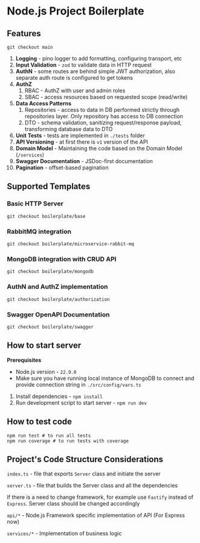 # Node.js Project Boilerplate

## Features

```shell
git checkout main
```

1. **Logging** - pino logger to add formatting, configuring transport, etc
2. **Input Validation** - `zod` to validate data in HTTP request
3. **AuthN** - some routes are behind simple JWT authorization, also separate auth route is configured to get tokens
4. **AuthZ**
   1. RBAC - AuthZ with user and admin roles
   2. SBAC - access resources based on requested scope (read/write)
5. **Data Access Patterns**
   1. Repositories - access to data in DB performed strictly through repositories layer. Only repository has access to DB connection
   2. DTO - schema validation, sanitizing request/response payload, transforming database data to DTO
6. **Unit Tests** - tests are implemented in `./tests` folder
7. **API Versioning** - at first there is `v1` version of the API
8. **Domain Model** - Maintaining the code based on the Domain Model (`/services`)
9. **Swagger Documentation** - JSDoc-first documentation
10. **Pagination** - offset-based pagination

## Supported Templates

### Basic HTTP Server

```shell
git checkout boilerplate/base
```

### RabbitMQ integration

```shell
git checkout boilerplate/microservice-rabbit-mq
````

### MongoDB integration with CRUD API

```shell
git checkout boilerplate/mongodb
````

### AuthN and AuthZ implementation

```shell
git checkout boilerplate/authorization
````

### Swagger OpenAPI Documentation

```shell
git checkout boilerplate/swagger
````

## How to start server

**Prerequisites**

- Node.js version - `22.9.0`
- Make sure you have running local instance of MongoDB to connect and provide connection string in `./src/config/vars.ts`

1. Install dependencies - `npm install`
2. Run development script to start server - `npm run dev`


## How to test code

```shell
npm run test # to run all tests
npm run coverage # to run tests with coverage
```

## Project's Code Structure Considerations

`index.ts` - file that exports `Server` class and initiate the server

`server.ts` - file that builds the Server class and all the dependencies

If there is a need to change framework, for example use `Fastify` instead of `Express`. Server class should be changed accordingly

`api/*` - Node.js Framework specific implementation of API (For Express now)

`services/*` - Implementation of business logic
